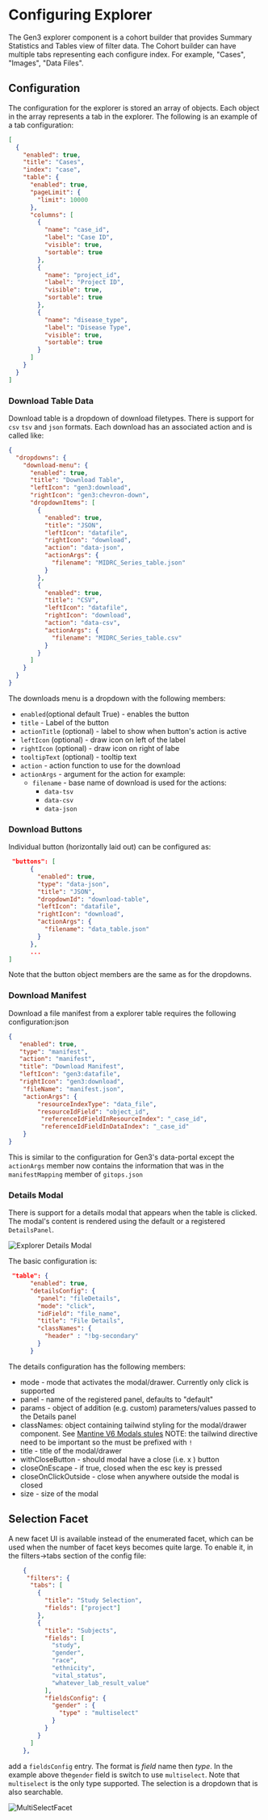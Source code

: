 # Configuring Explorer

The Gen3 explorer component is a cohort builder that provides Summary Statistics and  Tables view of filter data. The Cohort builder can have multiple tabs representing each configure index.
For example, "Cases", "Images", "Data Files".

## Configuration

The configuration for the explorer is stored an array of objects. Each object in the array represents a tab in the explorer. The following is an example of a tab configuration:

```json
[
  {
    "enabled": true,
    "title": "Cases",
    "index": "case",
    "table": {
      "enabled": true,
      "pageLimit": {
        "limit": 10000
      },
      "columns": [
        {
          "name": "case_id",
          "label": "Case ID",
          "visible": true,
          "sortable": true
        },
        {
          "name": "project_id",
          "label": "Project ID",
          "visible": true,
          "sortable": true
        },
        {
          "name": "disease_type",
          "label": "Disease Type",
          "visible": true,
          "sortable": true
        }
      ]
    }
  }
]
```


### Download Table Data

Download table is a dropdown of download filetypes. There is support for `csv` `tsv` and `json` formats. Each download has an associated action and is called like:

```json
{
  "dropdowns": {
    "download-menu": {
      "enabled": true,
      "title": "Download Table",
      "leftIcon": "gen3:download",
      "rightIcon": "gen3:chevron-down",
      "dropdownItems": [
        {
          "enabled": true,
          "title": "JSON",
          "leftIcon": "datafile",
          "rightIcon": "download",
          "action": "data-json",
          "actionArgs": {
            "filename": "MIDRC_Series_table.json"
          }
        },
        {
          "enabled": true,
          "title": "CSV",
          "leftIcon": "datafile",
          "rightIcon": "download",
          "action": "data-csv",
          "actionArgs": {
            "filename": "MIDRC_Series_table.csv"
          }
        }
      ]
    }
  }
}
```

The downloads menu is a dropdown with the following members:

* `enabled`(optional default True) - enables the button
* `title` - Label of the button
* `actionTitle` (optional) - label to show when button's action is active
* `leftIcon` (optional) - draw icon on left of the label
* `rightIcon` (optional) - draw icon on right of labe
* `tooltipText` (optional) - tooltip text
* `action` - action function to use for the download
* `actionArgs` - argument for the action
  for example:
  * `filename` - base name of download is used for the actions:
    * `data-tsv`
    * `data-csv`
    * `data-json`

### Download Buttons
Individual button (horizontally laid out) can be configured as:

```json
 "buttons": [
      {
        "enabled": true,
        "type": "data-json",
        "title": "JSON",
        "dropdownId": "download-table",
        "leftIcon": "datafile",
        "rightIcon": "download",
        "actionArgs": {
          "filename": "data_table.json"
        }
      },
      ...
]
```
Note that the button object members are the same as for the dropdowns.

### Download Manifest

Download a file manifest from a explorer table requires the following configuration:json

```json
{
   "enabled": true,
   "type": "manifest",
   "action": "manifest",
   "title": "Download Manifest",
   "leftIcon": "gen3:datafile",
   "rightIcon": "gen3:download",
    "fileName": "manifest.json",
    "actionArgs": {
        "resourceIndexType": "data_file",
        "resourceIdField": "object_id",
         "referenceIdFieldInResourceIndex": "_case_id",
         "referenceIdFieldInDataIndex": "_case_id"
    }
}
```
This is similar to the configuration for Gen3's data-portal except the `actionArgs` member now contains the information that was in the `manifestMapping` member of `gitops.json`

### Details Modal

There is support for a details modal that appears when the table is clicked. The modal's content is rendered using the
default or a registered ```DetailsPanel```.

![Explorer Details Modal](./images/ExplorerTable_Details_Modal.png)

The basic configuration is:

```json
 "table": {
      "enabled": true,
      "detailsConfig": {
        "panel": "fileDetails",
        "mode": "click",
        "idField": "file_name",
        "title": "File Details",
        "classNames": {
          "header" : "!bg-secondary"
        }
      }

```

The details configuration has the following members:

* mode - mode that activates the modal/drawer. Currently only click is supported
* panel - name of the registered panel, defaults to "default"
* params - object of addition (e.g. custom) parameters/values passed to the Details panel
* classNames: object containing tailwind styling for the modal/drawer component. See [Mantine V6 Modals stules](https://v6.mantine.dev/core/modal/?t=styles-api)
  NOTE: the tailwind directive need to be important so the must be prefixed with ```!```
* title - title of the modal/drawer
* withCloseButton - should modal have a close (i.e. x ) button
* closeOnEscape - if true, closed when the esc key is pressed
* closeOnClickOutside - close when anywhere outside the modal is closed
* size - size of the modal

## Selection Facet

A new facet UI is available instead of the enumerated facet, which can be used when the number of facet keys becomes
quite large. To enable it, in the filters->tabs section of the config file:

```json
    {
     "filters": {
      "tabs": [
        {
          "title": "Study Selection",
          "fields": ["project"]
        },
        {
          "title": "Subjects",
          "fields": [
            "study",
            "gender",
            "race",
            "ethnicity",
            "vital_status",
            "whatever_lab_result_value"
          ],
          "fieldsConfig": {
            "gender" : {
              "type" : "multiselect"
            }
          }
        }
      ]
    },

```

add a ```fieldsConfig``` entry. The format is _field_ name then _type_. In the example above the```gender``` field is
switch to use ```multiselect```. Note that ```multiselect``` is the only type supported. The selection is a dropdown that
is also searchable.

![MultiSelectFacet](images/MultiSelectFacet.png)
